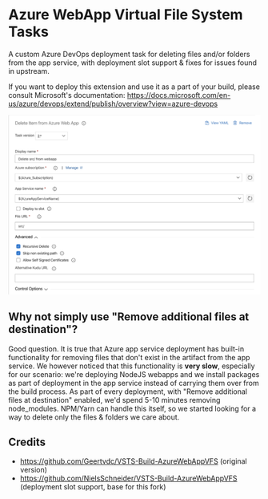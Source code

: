 # Azure WebApp Virtual File System Tasks

A custom Azure DevOps deployment task for deleting files and/or folders from the app service, with deployment slot support & fixes for issues found in upstream.

If you want to deploy this extension and use it as a part of your build, please consult Microsoft's documentation: https://docs.microsoft.com/en-us/azure/devops/extend/publish/overview?view=azure-devops

![Screenshot](iffa.vsts.azurewebappvfs.extension/images/1.png)

## Why not simply use "Remove additional files at destination"?

Good question. It is true that Azure app service deployment has built-in functionality for removing files that don't exist in the artifact from the app service. We however noticed that this functionality is **very slow**, especially for our scenario: we're deploying NodeJS webapps and we install packages as part of deployment in the app service instead of carrying them over from the build process. As part of every deployment, with "Remove additional files at destination" enabled, we'd spend 5-10 minutes removing node_modules. NPM/Yarn can handle this itself, so we started looking for a way to delete only the files & folders we care about.

## Credits
- https://github.com/Geertvdc/VSTS-Build-AzureWebAppVFS (original version)
- https://github.com/NielsSchneider/VSTS-Build-AzureWebAppVFS (deployment slot support, base for this fork)